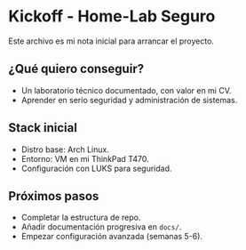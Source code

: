 # Kickoff - Home-Lab Seguro

Este archivo es mi nota inicial para arrancar el proyecto.

## ¿Qué quiero conseguir?
- Un laboratorio técnico documentado, con valor en mi CV.
- Aprender en serio seguridad y administración de sistemas.

## Stack inicial
- Distro base: Arch Linux.
- Entorno: VM en mi ThinkPad T470.
- Configuración con LUKS para seguridad.

## Próximos pasos
- Completar la estructura de repo.
- Añadir documentación progresiva en `docs/`.
- Empezar configuración avanzada (semanas 5-6).
